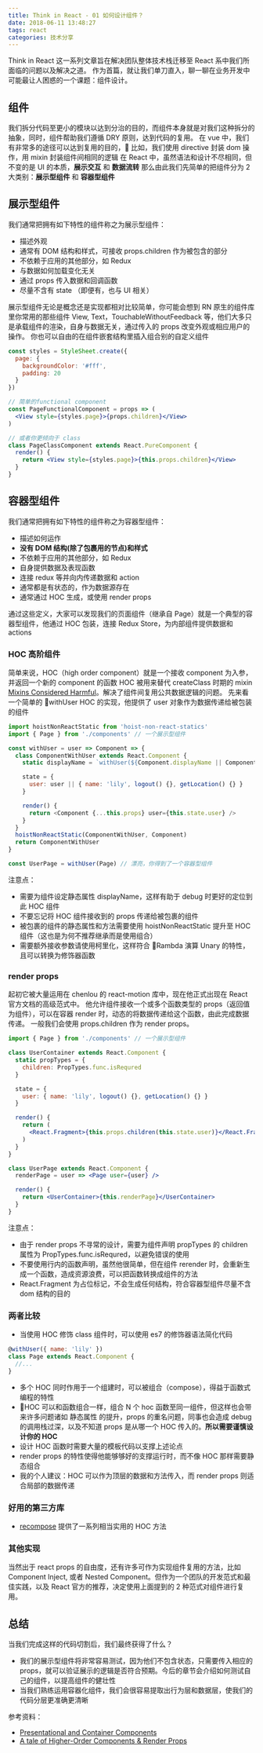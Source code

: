 ```yaml
---
title: Think in React - 01 如何设计组件？
date: 2018-06-11 13:48:27
tags: react
categories: 技术分享
---
```


Think in React 这一系列文章旨在解决团队整体技术栈迁移至 React 系中我们所面临的问题以及解决之道。
作为首篇，就让我们单刀直入，聊一聊在业务开发中可能最让人困惑的一个课题：组件设计。

## 组件

我们拆分代码至更小的模块以达到分治的目的，而组件本身就是对我们这种拆分的抽象，同时，组件帮助我们遵循 DRY 原则，达到代码的复用。
在 vue 中，我们有非常多的途径可以达到复用的目的， 比如，我们使用 directive 封装 dom 操作，用 mixin 封装组件间相同的逻辑
在 React 中，虽然语法和设计不尽相同，但不变的是 UI 的本质，<b>展示交互</b> 和 <b>数据流转</b>
那么由此我们先简单的把组件分为 2 大类别：<b>展示型组件</b> 和 <b>容器型组件</b>

## 展示型组件

我们通常把拥有如下特性的组件称之为展示型组件：

- 描述外观
- 通常有 DOM 结构和样式，可接收 props.children 作为被包含的部分
- 不依赖于应用的其他部分，如 Redux
- 与数据如何加载变化无关
- 通过 props 传入数据和回调函数
- 尽量不含有 state （即便有，也与 UI 相关）

展示型组件无论是概念还是实现都相对比较简单，你可能会想到 RN 原生的组件库里你常用的那些组件 View, Text，TouchableWithoutFeedback 等，他们大多只是承载组件的渲染，自身与数据无关，通过传入的 props 改变外观或相应用户的操作。
你也可以自由的在组件嵌套结构里插入组合别的自定义组件

```jsx
const styles = StyleSheet.create({
  page: {
    backgroundColor: '#fff',
    padding: 20
  }
})

// 简单的functional component
const PageFunctionalComponent = props => (
  <View style={styles.page}>{props.children}</View>
)

// 或者你更倾向于 class
class PageClassComponent extends React.PureComponent {
  render() {
    return <View style={styles.page}>{this.props.children}</View>
  }
}
```

## 容器型组件

我们通常把拥有如下特性的组件称之为容器型组件：

- 描述如何运作
- <b>没有 DOM 结构(除了包裹用的节点)和样式</b>
- 不依赖于应用的其他部分，如 Redux
- 自身提供数据及表现函数
- 连接 redux 等并向内传递数据和 action
- 通常都是有状态的，作为数据源存在
- 通常通过 HOC 生成，或使用 render props

通过这些定义，大家可以发现我们的页面组件（继承自 Page）就是一个典型的容器型组件，他通过 HOC 包装，连接 Redux Store，为内部组件提供数据和 actions

### HOC 高阶组件

简单来说，HOC（high order component）就是一个接收 component 为入参，并返回一个新的 component 的函数
HOC 被用来替代 createClass 时期的 mixin [Mixins Considered Harmful](https://reactjs.org/blog/2016/07/13/mixins-considered-harmful.html)。解决了组件间复用公共数据逻辑的问题。
先来看一个简单的 withUser HOC 的实现，他提供了 user 对象作为数据传递给被包装的组件

```js
import hoistNonReactStatic from 'hoist-non-react-statics'
import { Page } from './components' // 一个展示型组件

const withUser = user => Component => {
  class ComponentWithUser extends React.Component {
    static displayName = `withUser(${Component.displayName || Component.name})`

    state = {
      user: user || { name: 'lily', logout() {}, getLocation() {} }
    }

    render() {
      return <Component {...this.props} user={this.state.user} />
    }
  }
  hoistNonReactStatic(ComponentWithUser, Component)
  return ComponentWithUser
}

const UserPage = withUser(Page) // 漂亮，你得到了一个容器型组件
```

注意点：

- 需要为组件设定静态属性 displayName，这样有助于 debug 时更好的定位到此 HOC 组件
- 不要忘记将 HOC 组件接收到的 props 传递给被包裹的组件
- 被包裹的组件的静态属性和方法需要使用 hoistNonReactStatic 提升至 HOC 组件（这也是为何不推荐继承而是使用组合）
- 需要额外接收参数请使用柯里化，这样符合 Rambda 演算 Unary 的特性，且可以转换为修饰器函数

### render props

起初它被大量运用在 chenlou 的 react-motion 库中，现在他正式出现在 React 官方文档的高级范式中。
他允许组件接收一个或多个函数类型的 props（返回值为组件），可以在容器 render 时，动态的将数据传递给这个函数，由此完成数据传递。
一般我们会使用 props.children 作为 render props。

```jsx
import { Page } from './components' // 一个展示型组件

class UserContainer extends React.Component {
  static propTypes = {
    children: PropTypes.func.isRequred
  }

  state = {
    user: { name: 'lily', logout() {}, getLocation() {} }
  }

  render() {
    return (
      <React.Fragment>{this.props.children(this.state.user)}</React.Fragment>
    )
  }
}

class UserPage extends React.Component {
  renderPage = user => <Page user={user} />

  render() {
    return <UserContainer>{this.renderPage}</UserContainer>
  }
}
```

注意点：

- 由于 render props 不寻常的设计，需要为组件声明 propTypes 的 children 属性为 PropTypes.func.isRequred，以避免错误的使用
- 不要使用行内的函数声明，虽然他很简单，但在组件 rerender 时，会重新生成一个函数，造成资源浪费，可以把函数转换成组件的方法
- React.Fragment 为占位标记，不会生成任何结构，符合容器型组件尽量不含 dom 结构的目的

### 两者比较

- 当使用 HOC 修饰 class 组件时，可以使用 es7 的修饰器语法简化代码

```js
@withUser({ name: 'lily' })
class Page extends React.Component {
  //...
}
```

- 多个 HOC 同时作用于一个组建时，可以被组合（compose），得益于函数式编程的特性
- HOC 可以和函数组合一样，组合 N 个 hoc 函数至同一组件，但这样也会带来许多问题诸如 静态属性 的提升，props 的重名问题，同事也会造成 debug 的调用栈过深，以及不知道 props 是从哪一个 HOC 传入的。<b>所以需要谨慎设计你的 HOC</b>
- 设计 HOC 函数时需要大量的模板代码以支撑上述论点
- render props 的特性使得他能够够好的支撑运行时，而不像 HOC 那样需要静态组合
- 我的个人建议：HOC 可以作为顶层的数据和方法传入，而 render props 则适合局部的数据传递

### 好用的第三方库

- [recompose](https://github.com/acdlite/recompose) 提供了一系列相当实用的 HOC 方法

### 其他实现

当然出于 react props 的自由度，还有许多可作为实现组件复用的方法，比如 Component Inject, 或者 Nested Component。但作为一个团队的开发范式和最佳实践，以及 React 官方的推荐，决定使用上面提到的 2 种范式对组件进行复用。

## 总结

当我们完成这样的代码切割后，我们最终获得了什么？

- 我们的展示型组件将非常容易测试，因为他们不包含状态，只需要传入相应的 props，就可以验证展示的逻辑是否符合预期。今后的章节会介绍如何测试自己的组件，以提高组件的健壮性
- 当我们熟练运用容器化组件，我们会很容易提取出行为层和数据层，使我们的代码分层更准确更清晰

参考资料：

- [Presentational and Container Components](https://medium.com/@dan_abramov/smart-and-dumb-components-7ca2f9a7c7d0)
- [A tale of Higher-Order Components & Render Props](https://medium.com/ingenious/a-tale-of-higher-order-components-render-props-a1ba47e8cfeb)
